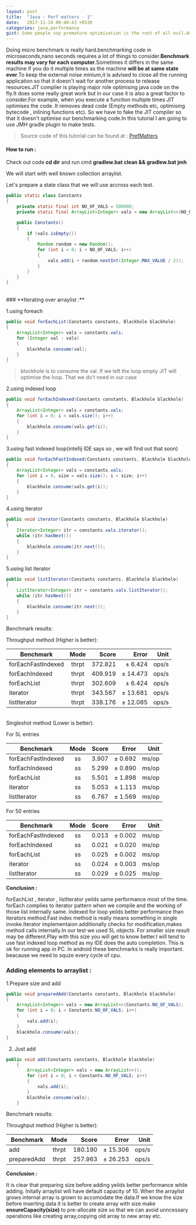 ```yaml
---
layout: post
title:  "Java : Perf matters - 1"
date:   2017-11-19 00:40:43 +0530
categories: java,performance
gist: Some people say premature optimization is the root of all evil.As a developer sometimes we are interested in pushing our limits to write the most efficient code ever written.Does indexed for loop is better than for each loop?.Does it worth our time optimizing this kind of things.Maybe these things are evil.Let's do this evil thing together. 
---
```

Doing micro benchmark is really hard.benchmarking code in microseconds,nano seconds requires a lot of things to consider.**Benchmark results may vary for each computer**.Sometimes it differs in the same machine if you do it multiple times as the machine **will be at same state ever**.To keep the external noise minium,it is advised to close all the running application so that it doesn't wait for another process to release resources.JIT complier is playing major role optimising java code on the fly.It does some really great work but in our case it is also a great factor to consider.For example, when you execute a function multiple times JIT optimises the code. It removes dead code (Empty methods etc, optimising bytecode , inlining functions etc). So we have to fake the JIT compiler so that it doesn't optimise our benchmarking code.In this tutorial I am going to use JMH gradle plugin to make tests.

>Source code of this tutorial can be found at : [PrefMatters](https://github.com/Gokuldroid/Gokuldroid.github.io)

#### How to run : 
Check out code
**cd dir** and run cmd **gradlew.bat clean && gradlew.bat jmh**

We will start with well known collection arraylist.

Let's prepare a state class that we will use accross each test.

```java
public static class Constants
{
	private static final int NO_OF_VALS = 500000;
	private static final ArrayList<Integer> vals = new ArrayList<>(NO_OF_VALS);

	public Constants()
	{
		if (vals.isEmpty())
		{
			Random random = new Random();
			for (int i = 0; i < NO_OF_VALS; i++)
			{
				vals.add(i + random.nextInt(Integer.MAX_VALUE / 2));
			}
		}
	}
}
```
<br/>
### **Iterating over arraylist :**

1.using foreach

```java
public void forEachList(Constants constants, Blackhole blackhole)
{
	ArrayList<Integer> vals = constants.vals;
	for (Integer val : vals)
	{
		blackhole.consume(val);
	}
}
```
>blockhole is to consume the val. If we left the loop empty JIT will optimise the loop. That we do't need in our case


2.using indexed loop
```java
public void forEachIndexed(Constants constants, Blackhole blackhole)
{
	ArrayList<Integer> vals = constants.vals;
	for (int i = 0; i < vals.size(); i++)
	{
		blackhole.consume(vals.get(i));
	}
}
```


3.using fast indexed loop(intellij IDE says so , we will find out that soon)
```java
public void forEachFastIndexed(Constants constants, Blackhole blackhole)
{
	ArrayList<Integer> vals = constants.vals;
	for (int i = 0, size = vals.size(); i < size; i++)
	{
		blackhole.consume(vals.get(i));
	}
}
```

4.using iterator
```java
public void iterator(Constants constants, Blackhole blackhole)
{
	Iterator<Integer> itr = constants.vals.iterator();
	while (itr.hasNext())
	{
		blackhole.consume(itr.next());
	}
}
```

5.using list iterator
```java
public void listIterator(Constants constants, Blackhole blackhole)
{
	ListIterator<Integer> itr = constants.vals.listIterator();
	while (itr.hasNext())
	{
		blackhole.consume(itr.next());
	}
}
```

Benchmark results:

Throughput method (Higher is better):

|Benchmark | Mode   | Score  | Error  | Unit |
|----------|:------:|-------:|-------:|-----:|
| forEachFastIndexed| thrpt |  372.821 |± 6.424 | ops/s|
| forEachIndexed| thrpt |  409.919 |± 14.473 | ops/s|
| forEachList| thrpt |  302.609 |± 6.424 | ops/s|
| iterator| thrpt |  343.567 |± 13.681 | ops/s|
| listIterator| thrpt |  338.176 |± 12.085 | ops/s|

<br/>
Singleshot method (Lower is better): 

For 5L entries

|Benchmark | Mode   | Score  | Error  | Unit |
|----------|:------:|-------:|-------:|-----:|
| forEachFastIndexed| ss |3.907 | ± 0.692 | ms/op|
| forEachIndexed| ss |5.299 | ± 0.890 | ms/op|
| forEachList| ss |5.501 | ± 1.898 | ms/op|
| iterator| ss |5.053 | ± 1.113 | ms/op|
| listIterator| ss |6.767 | ± 1.569 | ms/op|

For 50 entries

|Benchmark | Mode   | Score  | Error  | Unit |
|----------|:------:|-------:|-------:|-----:|
| forEachFastIndexed| ss |0.013 |± 0.002 | ms/op|
| forEachIndexed| ss |0.021 |± 0.020 | ms/op|
| forEachList| ss |0.025 |± 0.002 | ms/op|
| iterator| ss |0.024 |± 0.003 | ms/op|
| listIterator| ss |0.029 |± 0.025 | ms/op|

**Conclusion :**

forEachList , iterator , listIterator yeilds same performance most of the time. forEach complies to iterator pattern when we compile and the working of those list internally same. indexed for loop yeilds better performance than iterators method.Fast index method is really means something in single invoke.Iterator implementaion additionally checks for modification,makes method calls internally.In our test we used 5L objects. For smaller size result may be different.Play with this size you will get to know better.I will tend to use fast indexed loop method as my IDE does the auto completion. This is ok for running app in PC. In android these benchmarks is really important. beacause we need to squze every cycle of cpu.


### **Adding elements to arraylist :**
1.Prepare size and add
```java
public void preparedAdd(Constants constants, Blackhole blackhole)
{
	ArrayList<Integer> vals = new ArrayList<>(Constants.NO_OF_VALS);
	for (int i = 0; i < Constants.NO_OF_VALS; i++)
	{
		vals.add(i);
	}
	blackhole.consume(vals);
}
```

2. Just add
```java
public void add(Constants constants, Blackhole blackhole)
	{
		ArrayList<Integer> vals = new ArrayList<>();
		for (int i = 0; i < Constants.NO_OF_VALS; i++)
		{
			vals.add(i);
		}
		blackhole.consume(vals);
	}
```

Benchmark results:

Throughput method (Higher is better):

|Benchmark | Mode   | Score  | Error  | Unit |
|----------|:------:|-------:|-------:|-----:|
| add| thrpt |  180.190  |± 15.306 | ops/s|
| preparedAdd| thrpt |  257.963 |± 26.253 | ops/s|

**Conclusion :**

It is clear that preparing size before adding yeilds better performance while adding. Initally arraylist will have default capacity of 10. When the arraylist grows internal array is grown to accomodate the data.If we know the size before inserting data it is better to create array with size make **ensureCapacity(size)** to pre-allocate size so that we can avoid unncessary operations like creating array,copying old array to new array etc.

